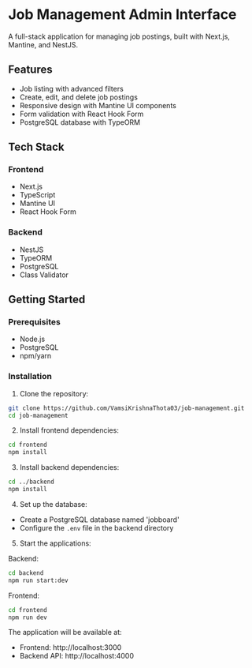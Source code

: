 # Job Management Admin Interface

A full-stack application for managing job postings, built with Next.js, Mantine, and NestJS.

## Features

- Job listing with advanced filters
- Create, edit, and delete job postings
- Responsive design with Mantine UI components
- Form validation with React Hook Form
- PostgreSQL database with TypeORM

## Tech Stack

### Frontend
- Next.js
- TypeScript
- Mantine UI
- React Hook Form

### Backend
- NestJS
- TypeORM
- PostgreSQL
- Class Validator

## Getting Started

### Prerequisites
- Node.js
- PostgreSQL
- npm/yarn

### Installation

1. Clone the repository:
```bash
git clone https://github.com/VamsiKrishnaThota03/job-management.git
cd job-management
```

2. Install frontend dependencies:
```bash
cd frontend
npm install
```

3. Install backend dependencies:
```bash
cd ../backend
npm install
```

4. Set up the database:
- Create a PostgreSQL database named 'jobboard'
- Configure the `.env` file in the backend directory

5. Start the applications:

Backend:
```bash
cd backend
npm run start:dev
```

Frontend:
```bash
cd frontend
npm run dev
```

The application will be available at:
- Frontend: http://localhost:3000
- Backend API: http://localhost:4000
